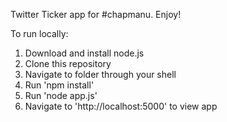 Twitter Ticker app for #chapmanu. Enjoy!

To run locally:
1. Download and install node.js
2. Clone this repository
3. Navigate to folder through your shell
4. Run 'npm install'
5. Run 'node app.js'
6. Navigate to 'http://localhost:5000' to view app